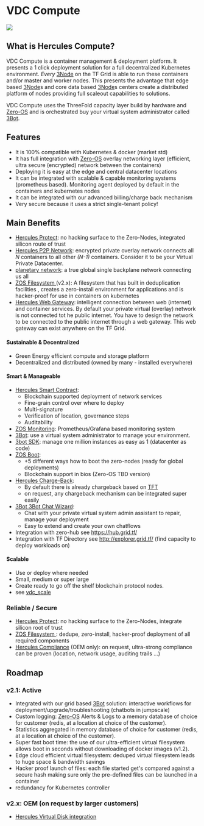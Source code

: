 # VDC Compute

![](tftech__evdc_compute.png  )

## What is Hercules Compute?

VDC Compute is a container management & deployment platform. It presents a 1 click deployment solution for a full decentralized Kubernetes environment. _Every_ [3Node](threefold__3node) on the TF Grid is able to run these containers and/or master and worker nodes. This presents the advantage that edge based [3Node](threefold__3node)s and core data based [3Node](threefold__3node)s centers create a distributed platform of nodes providing full scaleout capabilities to solutions.

VDC Compute uses the ThreeFold capacity layer build by hardware and [Zero-OS](threefold__zos) and is orchestrated buy your virtual system administrator called [3Bot](threefold__3bot_def).

## Features

- It is 100% compatible with Kubernetes & docker (market std)
- It has full integration with [Zero-OS](threefold__zos) overlay networking layer (efficient, ultra secure (encrypted) network between the containers)
- Deploying it is easy at the edge and central datacenter locations
- It can be integrated with scalable & capable monitoring systems (prometheus based). Monitoring agent deployed by default in the containers and kubernetes nodes
- It can be integrated with our advanced billing/charge back mechanism
- Very secure because it uses a strict single-tenant policy!

## Main Benefits

- [Hercules Protect](tftech__zos_protect.md): no hacking surface to the Zero-Nodes, integrated silicon route of trust
- [Hercules P2P Network](tftech__vdc_network.md): encrypted private overlay network connects all _N_ containers to all other _(N-1)_ containers. Consider it to be your Virtual Private Datacenter.
- [planetary network](tftech__planetary_network.md): a true global single backplane network connecting us all
- [ZOS Filesystem ](zos_filesystem) (v2.x): A filesystem that has built in deduplication facilities , creates a zero-install environment for applications and is hacker-proof for use in containers on kubernetes
- [Hercules Web Gateway](tftech__web_gateway.md): intelligent connection between web (internet) and container services. By default your private virtual (overlay) network is not connected tot he public internet. You have to design the network to be connected to the public internet through a web gateway. This web gateway can exist anywhere on the TF Grid.

####  Sustainable & Decentralized

* Green Energy efficient compute and storage platform
* Decentralized and distributed (owned by many - installed everywhere)

#### Smart & Manageable

- [Hercules Smart Contract](sdk__smart_contract.md):
  - Blockchain supported deployment of network services
  - Fine-grain control over where to deploy
  - Multi-signature
  - Verification of location, governance steps
  - Auditability
- [ZOS Monitoring](tftech__zos_monitoring.md): Prometheus/Grafana based monitoring system
- [3Bot](tftech__3bot.md): use a virtual system administrator to manage your environment.
- [3bot SDK](tftech__3bot_sdk.md): manage one million instances as easy as 1 (datacenter as code)
- [ZOS Boot](tftech__zos_boot.md):
  - +5 different ways how to boot the zero-nodes (ready for global deployments)
  - Blockchain support in bios (Zero-OS TBD version)
- [Hercules Charge-Back](threefold__hercules_charge_back.md):
  - By default there is already chargeback based on [TFT](threefold__threefold_token)
  - on request, any chargeback mechanism can be integrated super easily
- [3Bot 3Bot Chat Wizard](tftech__3bot_chat_wizard.md):
  - Chat with your private virtual system admin assistant to repair, manage your deployment
  - Easy to extend and create your own chatflows
- Integration with zero-hub see https://hub.grid.tf/
- Integration with TF Directory see http://explorer.grid.tf/ (find capacity to deploy workloads on)
#### Scalable

* Use or deploy where needed
* Small, medium or super large
* Create ready to go off the shelf blockchain protocol nodes.
* see [vdc_scale](tftech__vdc_scale.md)


### Reliable / Secure

*   [Hercules Protect](tftech__zos_protect.md): no hacking surface to the Zero-Nodes, integrate silicon root of trust
*   [ZOS Filesystem ](zos_filesystem): dedupe, zero-install, hacker-proof deployment of all required components
*   [Hercules Compliance](tftech__vdc_compliance.md) (OEM only): on request, ultra-strong compliance can be proven (location, network usage, auditing trails …)


## Roadmap

### v2.1: Active

- Integrated with our grid based [3Bot](threefold__3bot_def) solution: interactive workflows for deployment/upgrade/troubleshooting (chatbots in jumpscale)
- Custom logging: [Zero-OS](threefold__zos) Alerts & Logs to a memory database of choice for customer (redis, at a location at choice of the customer).
- Statistics aggregated in memory database of choice for customer (redis, at a location at choice of the customer).
- Super fast boot time: the use of our ultra-efficient virtual filesystem allows boot in seconds without downloading of docker images (v1.2).
- Edge cloud efficient virtual filesystem: deduped virtual filesystem leads to huge space & bandwidth savings
- Hacker proof launch of files: each file started get's compared against a secure hash making sure only the pre-defined files can be launched in a container
- redundancy for Kubernetes controller

### v2.x: OEM (on request by larger customers)

- [Hercules Virtual Disk integration](threefold__hercules_disk.md)